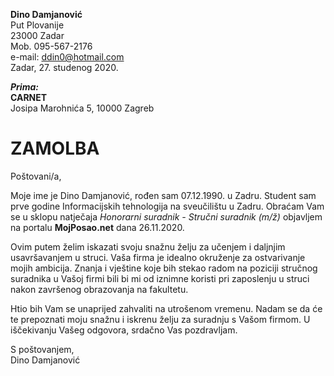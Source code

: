 **Dino Damjanović**\
Put Plovanije\
23000 Zadar\
Mob. 095-567-2176\
e-mail: ddin0@hotmail.com\
Zadar, 27. studenog 2020.

***Prima:***\
**CARNET**\
Josipa Marohnića 5, 10000 Zagreb
# ZAMOLBA
Poštovani/a,

Moje ime je Dino Damjanović, rođen sam 07.12.1990. u Zadru. Student sam prve godine Informacijskih tehnologija na sveučilištu u Zadru.
Obraćam Vam se u sklopu natječaja *Honorarni suradnik - Stručni suradnik (m/ž)* objavljem na portalu **MojPosao.net** dana 26.11.2020.

Ovim putem želim iskazati svoju snažnu želju za učenjem i daljnjim usavršavanjem u struci. Vaša firma je idealno okruženje za ostvarivanje mojih ambicija. Znanja i vještine koje bih stekao radom na poziciji stručnog suradnika u Vašoj firmi bili bi mi od iznimne koristi pri zaposlenju u struci nakon završenog obrazovanja na fakultetu.

Htio bih Vam se unaprijed zahvaliti na utrošenom vremenu. Nadam se da će te prepoznati moju snažnu i iskrenu želju za suradnju s Vašom firmom. U iščekivanju Vašeg odgovora, srdačno Vas pozdravljam.

S poštovanjem,\
Dino Damjanović